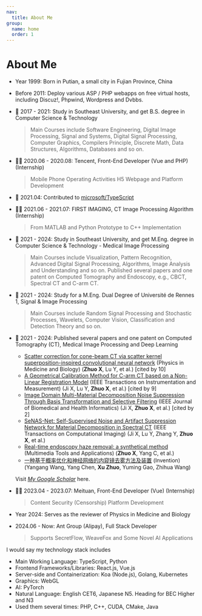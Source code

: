 ```yaml
---
nav:
  title: About Me
group:
  name: home
  order: 1
---
```


# About Me

<Aboutme></Aboutme>

- Year 1999: Born in Putian, a small city in Fujian Province, China
- Before 2011: Deploy various ASP / PHP webapps on free virtual hosts, including Discuz!, Phpwind, Wordpress and Dvbbs.
- 📖 2017 - 2021: Study in Southeast University, and get B.S. degree in Computer Science & Technology
  > Main Courses include Software Engineering, Digital Image Processing, Signal and Systems, Digital Signal Processing, Computer Graphics, Compilers Principle, Discrete Math, Data Structures, Algorithms, Databases and so on.
- 🧑‍💻 2020.06 - 2020.08: Tencent, Front-End Developer (Vue and PHP) (Internship)
  > Mobile Phone Operating Activities H5 Webpage and Platform Development
- 🥳 2021.04: Contributed to [microsoft/TypeScript](https://github.com/microsoft/TypeScript/pull/43654)
- 🧑‍💻 2021.06 - 2021.07: FIRST IMAGING, CT Image Processing Algorithm (Internship)
  > From MATLAB and Python Prototype to C++ Implementation
- 📖 2021 - 2024: Study in Southeast University, and get M.Eng. degree in Computer Science & Technology - Medical Image Processing
  > Main Courses include Visualization, Pattern Recognition, Advanced Digital Signal Processing, Algorithms, Image Analysis and Understanding and so on. Published several papers and one patent on Computed Tomography and Endoscopy, e.g., CBCT, Spectral CT and C-arm CT.
- 📖 2021 - 2024: Study for a M.Eng. Dual Degree of Université de Rennes 1, Signal & Image Processing
  > Main Courses include Random Signal Processing and Stochastic Processes, Wavelets, Computer Vision, Classification and Detection Theory and so on.
- 📖 2021 - 2024: Published several papers and one patent on Computed Tomography (CT), Medical Image Processing and Deep Learning

  - [Scatter correction for cone-beam CT via scatter kernel superposition-inspired convolutional neural network](https://iopscience.iop.org/article/10.1088/1361-6560/acbe8f) (Physics in Medicine and Biology) (**Zhuo X**, Lu Y, et al.) [cited by 10]
  - [A Geometrical Calibration Method for C-arm CT based on a Non-Linear Registration Model](https://ieeexplore.ieee.org/document/10225596) (IEEE Transactions on Instrumentation and Measurement) (Ji X, Lu Y, **Zhuo X**, et al.) [cited by 9]
  - [Image Domain Multi-Material Decomposition Noise Suppression Through Basis Transformation and Selective Filtering](https://ieeexplore.ieee.org/document/10438845) (IEEE Journal of Biomedical and Health Informatics) (Ji X, **Zhuo X**, et al.) [cited by 2]
  - [SeNAS-Net: Self-Supervised Noise and Artifact Suppression Network for Material Decomposition in Spectral CT](https://ieeexplore.ieee.org/abstract/document/10509795) (IEEE Transactions on Computational Imaging) (Ji X, Lu Y, Zhang Y, **Zhuo X**, et al.)
  - [Real-time endoscopy haze removal: a synthetical method](https://link.springer.com/article/10.1007/s11042-023-16375-w) (Multimedia Tools and Applications) (**Zhuo X**, Yang C, et al.)
  - [一种基于概率优化和神经网络的内窥镜去雾方法及装置](https://xueshu.baidu.com/usercenter/paper/show?paperid=182a0mx0jf410p00c2640gv049758025&site=xueshu_se) (Invention) (Yangang Wang, Yang Chen, **Xu Zhuo**, Yuming Gao, Zhihua Wang)

  Visit _[My Google Scholar](https://scholar.google.com/citations?hl=en&user=nWCWwY0AAAAJ)_ here.

- 🧑‍💻 2023.04 - 2023.07: Meituan, Front-End Developer (Vue) (Internship)
  > Content Security (Censorship) Platform Development
- Year 2024: Serves as the reviewer of Physics in Medicine and Biology
- 2024.06 - Now: Ant Group (Alipay), Full Stack Developer
  > Supports SecretFlow, WeaveFox and Some Novel AI Applications

I would say my technology stack includes

- Main Working Language: TypeScript, Python
- Frontend Frameworks/Libraries: React.js, Vue.js
- Server-side and Containerization: Koa (Node.js), Golang, Kubernetes
- Graphics: WebGL
- AI: PyTorch
- Natural Language: English CET6, Japanese N5. Heading for BEC Higher and N3
- Used them several times: PHP, C++, CUDA, CMake, Java
